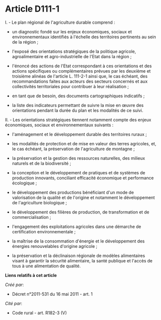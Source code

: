 # Article D111-1

I. - Le plan régional de l'agriculture durable comprend : 

- un diagnostic fondé sur les enjeux économiques, sociaux et environnementaux identifiés à l'échelle des territoires
pertinents au sein de la région ; 

- l'exposé des orientations stratégiques de la politique agricole, agroalimentaire et agro-industrielle de l'Etat dans la
région ; 

- l'énoncé des actions de l'Etat correspondant à ces orientations et des actions spécifiques ou complémentaires prévues par
les deuxième et troisième alinéas de l'article L. 111-2-1 ainsi que, le cas échéant, des recommandations faites aux acteurs
des secteurs concernés et aux collectivités territoriales pour contribuer à leur réalisation ; 

- en tant que de besoin, des documents cartographiques indicatifs ; 

- la liste des indicateurs permettant de suivre la mise en œuvre des orientations pendant la durée du plan et les modalités
de ce suivi. 

II. - Les orientations stratégiques tiennent notamment compte des enjeux économiques, sociaux et environnementaux suivants : 

- l'aménagement et le développement durable des territoires ruraux ; 

- les modalités de protection et de mise en valeur des terres agricoles, et, le cas échéant, la préservation de l'agriculture
de montagne ; 

- la préservation et la gestion des ressources naturelles, des milieux naturels et de la biodiversité ; 

- la conception et le développement de pratiques et de systèmes de production innovants, conciliant efficacité économique et
performance écologique ; 

- le développement des productions bénéficiant d'un mode de valorisation de la qualité et de l'origine et notamment le
développement de l'agriculture biologique ; 

- le développement des filières de production, de transformation et de commercialisation ; 

- l'engagement des exploitations agricoles dans une démarche de certification environnementale ; 

- la maîtrise de la consommation d'énergie et le développement des énergies renouvelables d'origine agricole ; 

- la préservation et la déclinaison régionale de modèles alimentaires visant à garantir la sécurité alimentaire, la santé
publique et l'accès de tous à une alimentation de qualité.

**Liens relatifs à cet article**

_Créé par_:

  - Décret n°2011-531 du 16 mai 2011 - art. 1

_Cité par_:

  - Code rural - art. R182-3 (V)
